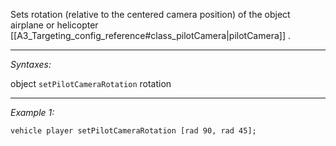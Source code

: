 Sets rotation (relative to the centered camera position) of the object airplane or helicopter [[A3_Targeting_config_reference#class_pilotCamera|pilotCamera]] .


---
*Syntaxes:*

object `setPilotCameraRotation` rotation

---
*Example 1:*

```sqf
vehicle player setPilotCameraRotation [rad 90, rad 45];
```
